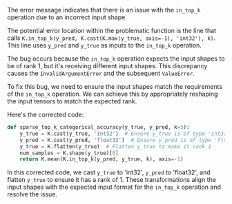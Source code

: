 The error message indicates that there is an issue with the `in_top_k` operation due to an incorrect input shape.

The potential error location within the problematic function is the line that calls `K.in_top_k(y_pred, K.cast(K.max(y_true, axis=-1), 'int32'), k)`. This line uses `y_pred` and `y_true` as inputs to the `in_top_k` operation.

The bug occurs because the `in_top_k` operation expects the input shapes to be of rank 1, but it's receiving different input shapes. This discrepancy causes the `InvalidArgumentError` and the subsequent `ValueError`.

To fix this bug, we need to ensure the input shapes match the requirements of the `in_top_k` operation. We can achieve this by appropriately reshaping the input tensors to match the expected rank.

Here's the corrected code:

```python
def sparse_top_k_categorical_accuracy(y_true, y_pred, k=5):
    y_true = K.cast(y_true, 'int32')  # Ensure y_true is of type 'int32'
    y_pred = K.cast(y_pred, 'float32')  # Ensure y_pred is of type 'float32'
    y_true = K.flatten(y_true)  # Flatten y_true to make it rank 1
    num_samples = K.shape(y_true)[0]
    return K.mean(K.in_top_k(y_pred, y_true, k), axis=-1)
```

In this corrected code, we cast `y_true` to 'int32', `y_pred` to 'float32', and flatten `y_true` to ensure it has a rank of 1. These transformations align the input shapes with the expected input format for the `in_top_k` operation and resolve the issue.